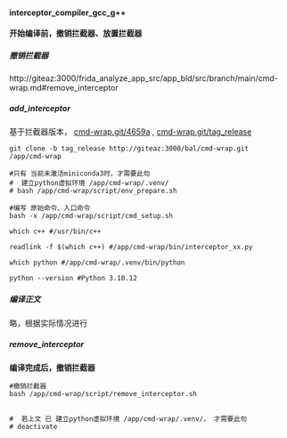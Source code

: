 #### interceptor_compiler_gcc_g++

**开始编译前，撤销拦截器、放置拦截器**

##### 撤销拦截器
http://giteaz:3000/frida_analyze_app_src/app_bld/src/branch/main/cmd-wrap.md#remove_interceptor

##### add_interceptor


基于拦截器版本， [cmd-wrap.git/4659a](http://giteaz:3000/bal/cmd-wrap/commit/4659ac5f7352e34cf055b7769b6eaaaa5fb6882a)  ,  [cmd-wrap.git/tag_release](http://giteaz:3000/bal/cmd-wrap/src/tag/tag_release)

```shell
git clone -b tag_release http://giteaz:3000/bal/cmd-wrap.git   /app/cmd-wrap

#只有 当前未激活miniconda3时，才需要此句
#  建立python虚拟环境 /app/cmd-wrap/.venv/
# bash /app/cmd-wrap/script/env_prepare.sh

#编写 原始命令、入口命令
bash -x /app/cmd-wrap/script/cmd_setup.sh

which c++ #/usr/bin/c++

readlink -f $(which c++) #/app/cmd-wrap/bin/interceptor_xx.py

which python #/app/cmd-wrap/.venv/bin/python

python --version #Python 3.10.12

```

##### 编译正文
略，根据实际情况进行

##### remove_interceptor
**编译完成后，撤销拦截器**

```shell
#撤销拦截器
bash /app/cmd-wrap/script/remove_interceptor.sh


#  若上文 已 建立python虚拟环境 /app/cmd-wrap/.venv/， 才需要此句
# deactivate
```